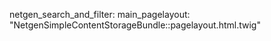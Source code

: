 
netgen_search_and_filter:
    main_pagelayout: "NetgenSimpleContentStorageBundle::pagelayout.html.twig"